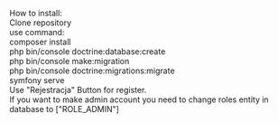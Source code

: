 How to install: <br>
Clone repository <br>
use command: <br>
composer install <br>
php bin/console doctrine:database:create <br>
php bin/console make:migration <br>
php bin/console doctrine:migrations:migrate <br>
symfony serve <br>
Use "Rejestracja" Button for register. <br>
If you want to make admin account you need to change roles entity in database to ["ROLE_ADMIN"]
